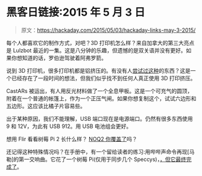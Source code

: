 # 黑客日链接:2015 年 5 月 3 日

> 原文：<https://hackaday.com/2015/05/03/hackaday-links-may-3-2015/>

每个人都喜欢它的制作方式，对吧？3D 打印机怎么样？来自加拿大的第三大亮点是 Lulzbot 最近的一集。这是八分钟的乐趣，但遗憾的是双关语并没有更好。如果你想知道的话，罗伯逊驾驶着阿弗罗箭。

说到 3D 打印机，很多打印机都是铝挤压的。有没有人[尝试过这种](http://www.thingiverse.com/thing:800597)的东西？这是一个已经存在了一段时间的想法，但我们似乎找不到任何人真正使用 3D 打印挤压。

CastARs 被运出，有人用反光材料做了一个全息甲板。这是一个可充气的圆顶，附着在一个普通的帐篷上，作为一个正压气闸。如果你想复制这个，试试六边形和五边形。这应该比橘子片容易些。

出于某种原因，我们不能理解，USB 端口现在是电源端口。仍然有很多东西使用 9 和 12V，为此有 USB 912。用 USB 电池组会更好。

想用 Flir 看看树莓 Pi 2 长什么样？ [NOQ2 你覆盖了](https://blog.noq2.net/raspberry-pi-2-observed-with-modded-flir-e4-thermal-imager.html)吗？

还记得这种特殊情况吗？在手册中，有一个留给读者的练习:用哔哔声命令再现[马勒]的第一交响曲。它花了一个树莓 Pi(仅用于同步几个 Speccys)，[，但它最终完成了](http://www.theregister.co.uk/2015/04/30/oxford_chaps_solve_problem_set_in_1982_sinclair_spectrum_manual/)。